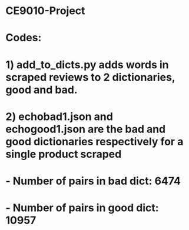 # CE9010-Project
# Codes:
# 1) add_to_dicts.py adds words in scraped reviews to 2 dictionaries, good and bad.
# 2) echobad1.json and echogood1.json are the bad and good dictionaries respectively for a single product scraped
#     - Number of pairs in bad dict: 6474
#     - Number of pairs in good dict: 10957
